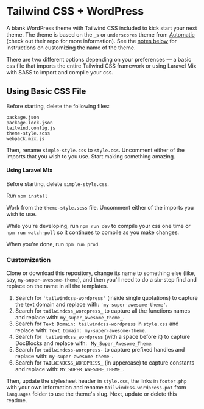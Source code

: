 Tailwind CSS + WordPress
===

A blank WordPress theme with Tailwind CSS included to kick start your next theme. The theme is based on the `_s` or `underscores` theme from [Automatic](https://github.com/automattic/_s) (check out their repo for more information). 
See the [notes below](#customization) for instructions on customizing the name of the theme.  

There are two different options depending on your preferences — a basic css file that imports the entire Tailwind CSS framework or using Laravel Mix with SASS to import and compile your css.

## Using Basic CSS File

Before starting, delete the following files:
```text
package.json
package-lock.json
tailwind.config.js
theme-style.scss
webpack.mix.js
```  

Then, rename `simple-style.css` to `style.css`. Uncomment either of the imports that you wish to you use. Start making something amazing.

#### Using Laravel Mix

Before starting, delete `simple-style.css`.

Run `npm install`

Work from the `theme-style.scss` file. Uncomment either of the imports you wish to use.

While you're developing, run `npm run dev` to compile your css one time or `npm run watch-poll` so it continues to compile as you make changes.

When you're done, run `npm run prod`.

### Customization

Clone or download this repository, change its name to something else (like, say, `my-super-awesome-theme`), and then you'll need to do a six-step find and replace on the name in all the templates.

1. Search for `'tailwindcss-wordpress'` (inside single quotations) to capture the text domain and replace with: `'my-super-awesome-theme'`.
2. Search for `tailwindcss_wordpress_` to capture all the functions names and replace with: `my_super_awesome_theme_`.
3. Search for `Text Domain: tailwindcss-wordpress` in `style.css` and replace with: `Text Domain: my-super-awesome-theme`.
4. Search for <code>&nbsp;tailwindcss_wordpress</code> (with a space before it) to capture DocBlocks and replace with: <code>&nbsp;My_Super_Awesome_Theme</code>.
5. Search for `tailwindcss-wordpress-` to capture prefixed handles and replace with: `my-super-awesome-theme-`.
6. Search for `TAILWINDCSS_WORDPRESS_` (in uppercase) to capture constants and replace with: `MY_SUPER_AWESOME_THEME_`.

Then, update the stylesheet header in `style.css`, the links in `footer.php` with your own information and rename `tailwindcss-wordpress.pot` from `languages` folder to use the theme's slug. Next, update or delete this readme.
